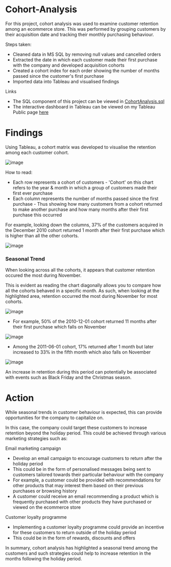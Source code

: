 # Cohort-Analysis
For this project, cohort analysis was used to examine customer retention among an ecommerce store. This was performed by grouping customers by their acquisition date and tracking their monthly purchasing behaviour.

Steps taken:

- Cleaned data in MS SQL by removing null values and cancelled orders
- Extracted the date in which each customer made their first purchase with the company and developed acquisition cohorts
- Created a cohort index for each order showing the number of months passed since the customer's first purchase
- Imported data into Tableau and visualised findings

Links

- The SQL component of this project can be viewed in [CohortAnalysis.sql](https://github.com/justinlecorre/Cohort-Analysis/blob/main/CohortAnalysis.sql)
- The interactive dashboard in Tableau can be viewed on my Tableau Public page [here](https://public.tableau.com/app/profile/justin.le.corre/viz/Cohort2_16989409017990/Dashboard1)

# Findings

Using Tableau, a cohort matrix was developed to visualise the retention among each customer cohort.

![image](https://github.com/justinlecorre/Cohort-Analysis/assets/137729013/6e8a0ff9-e765-4b6d-9c54-1436b3c4fa55)

How to read:

- Each row represents a cohort of customers - 'Cohort' on this chart refers to the year & month in which a group of customers made their first ever purchase
- Each column represents the number of months passed since the first purchase - Thus showing how many customers from a cohort returned to make another purchase and how many months after their first purchase this occurred

For example, looking down the columns, 37% of the customers acquired in the December 2010 cohort returned 1 month after their first purchase which is higher than all the other cohorts.

![image](https://github.com/justinlecorre/Cohort-Analysis/assets/137729013/1881e809-23cb-4fb6-b0a5-a4c66dcdc0d8)



### Seasonal Trend

When looking across all the cohorts, it appears that customer retention occured the most during November.

This is evident as reading the chart diagonally allows you to compare how all the cohorts behaved in a specific month. As such, when looking at the highlighted area, retention occurred the most during November for most cohorts.

![image](https://github.com/justinlecorre/Cohort-Analysis/assets/137729013/f293037d-11a3-47bd-b91d-5c9806e2ff02)

- For example, 50% of the 2010-12-01 cohort returned 11 months after their first purchase which falls on November

![image](https://github.com/justinlecorre/Cohort-Analysis/assets/137729013/6803cf10-7b44-4a3d-a580-637b3a22f868)

- Among the 2011-06-01 cohort, 17% returned after 1 month but later increased to 33% in the fifth month which also falls on November

![image](https://github.com/justinlecorre/Cohort-Analysis/assets/137729013/7db56737-21e0-4eb2-9e94-818577578ebc)

An increase in retention during this period can potentially be associated with events such as Black Friday and the Christmas season.

# Action

While seasonal trends in customer behaviour is expected, this can provide opportunities for the company to capitalize on.

In this case, the company could target these customers to increase retention beyond the holiday period. This could be achieved through various marketing strategies such as:

Email marketing campaign

- Develop an email campaign to encourage customers to return after the holiday period
- This could be in the form of personalised messages being sent to customers tailored towards their particular behaviour with the company
- For example, a customer could be provided with recommendations for other products that may interest them based on their previous purchases or browsing history
- A customer could receive an email recommending a product which is frequently purchased with other products they have purchased or viewed on the ecommerce store

Customer loyalty programme

- Implementing a customer loyalty programme could provide an incentive for these customers to return outside of the holiday period
- This could be in the form of rewards, discounts and offers

In summary, cohort analysis has highlighted a seasonal trend among the customers and such strategies could help to increase retention in the months following the holiday period.

